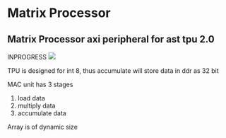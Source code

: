 # Matrix Processor
## Matrix Processor axi peripheral for ast tpu 2.0

INPROGRESS ![](https://us-central1-progress-markdown.cloudfunctions.net/progress/25)

TPU is designed for int 8, thus accumulate will store data in ddr as 32 bit

MAC unit has 3 stages
1. load data
2. multiply data
3. accumulate data

Array is of dynamic size
